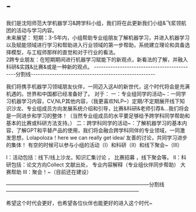 # -
我们是沈阳师范大学机器学习&amp;跨学科小组，我们将在此更新我们小组&amp;飞浆领航团的活动与学习内容。                               
未来展望：     短期：3-5年内，小组帮助专业组朋友了解机器学习，并进入机器学习以及赋能领域进行学习和帮助进入行业领域的第一步帮助，系统建立理论和具备选择模型，与工程师那样的直觉和对于行业的看法。                                                                  
2跨专业朋友：在短期期间进行机器学习赋能下的新观点，新看法的了解，并融入科研&amp;实践&amp;比赛&amp;或是一种新的观点。
--------------------------------------------分割线-----------------------------------------------------
   
   我们将携手机器学习领域朋友伙伴，一同迈入这AI的新世代，这个时代将会是充满机遇的。世界和中国都已经准备好了。
对于：
一：专业组同学的活动~：一同学习机器学习内容，CV,NLP其他内容，（我更喜欢NLP~）定期/不定期展开线下知识沙龙、专业组成员方向发展系统介绍和引导，比赛&科研&老师引荐&...我们将会是一同进步和学习的整体！（当然专业组成员的水平要足够给予跨学科同学帮助和基本的比赛或科研方法支持。）
二：跨学科同学的活动~：了解机器学习的基本内容，了解GPT和平替产品的使用，我们将会融合跨学科同伴的专业领域，一同激发思想，Lolapoloza！here we can really get idea/ 友善的讨论，共同学习进步的集体！
有空的时候可以参与小组的活动（Ⅰ）和科研（Ⅱ）和线下聚会~（Ⅲ）

Ⅰ：活动包括：线下/线上沙龙，知识汇集讨论  ， 比赛招募    ，线下聚会等。
Ⅱ：科研包括：论文方向Collect 文献出处， 专业内容解释（专业组伙伴同步帮助） 大赛帮助
Ⅲ：聚会！~（目前还在建设）


————————————————————————————分割线——————————————————————————


希望这个时代会更好，也希望各位伙伴也能更好的进入这个时代~

